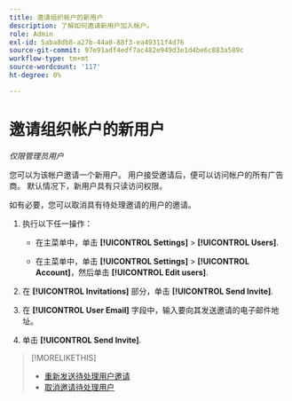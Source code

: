 ```yaml
---
title: 邀请组织帐户的新用户
description: 了解如何邀请新用户加入帐户。
role: Admin
exl-id: 5aba8db8-a27b-44a0-88f3-ea49311f4d76
source-git-commit: 97e91adf4edf7ac482e949d3e1d4be6c883a589c
workflow-type: tm+mt
source-wordcount: '117'
ht-degree: 0%

---
```


# 邀请组织帐户的新用户

*仅限管理员用户*

您可以为该帐户邀请一个新用户。 用户接受邀请后，便可以访问帐户的所有广告商。 默认情况下，新用户具有只读访问权限。

如有必要，您可以取消具有待处理邀请的用户的邀请。

1. 执行以下任一操作：

   * 在主菜单中，单击 **[!UICONTROL Settings]** > **[!UICONTROL Users]**.

   * 在主菜单中，单击 **[!UICONTROL Settings]** > **[!UICONTROL Account]**，然后单击 **[!UICONTROL Edit users]**.

1. 在 **[!UICONTROL Invitations]** 部分，单击 **[!UICONTROL Send Invite]**.

1. 在 **[!UICONTROL User Email]** 字段中，输入要向其发送邀请的电子邮件地址。

1. 单击 **[!UICONTROL Send Invite]**.

>[!MORELIKETHIS]
>
>* [重新发送待处理用户邀请](user-resend-invite.md)
>* [取消邀请待处理用户](user-uninvite.md)

<!-- >* [Edit User Permissions or Delete a User](user-edit.md) -->
